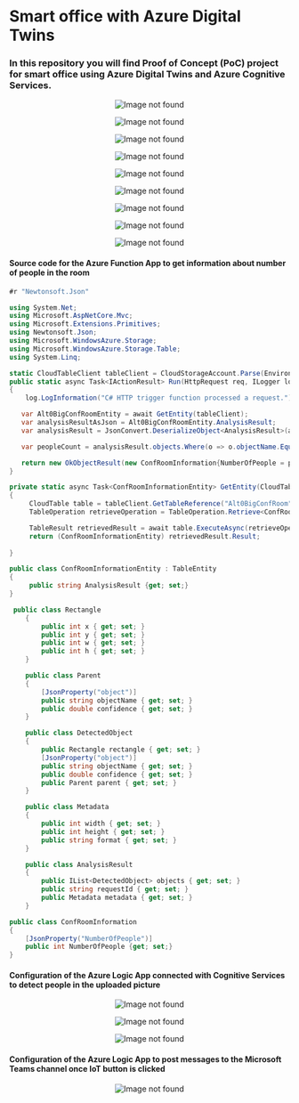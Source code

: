 # Smart office with Azure Digital Twins

### In this repository you will find Proof of Concept (PoC) project for smart office using Azure Digital Twins and Azure Cognitive Services.


<p align="center">
<img src="https://github.com/Daniel-Krzyczkowski/WindowsIoT-AzureIoT/blob/master/AzureIoT/AzureDigitalTwins/images/SmartOfficeArchitecture.png?raw=true" alt="Image not found"/>
</p>

<p align="center">
<img src="https://github.com/Daniel-Krzyczkowski/WindowsIoT-AzureIoT/blob/master/AzureIoT/AzureDigitalTwins/images/SmartOffice1.png?raw=true" alt="Image not found"/>
</p>

<p align="center">
<img src="https://github.com/Daniel-Krzyczkowski/WindowsIoT-AzureIoT/blob/master/AzureIoT/AzureDigitalTwins/images/SmartOffice3.png?raw=true" alt="Image not found"/>
</p>

<p align="center">
<img src="https://github.com/Daniel-Krzyczkowski/WindowsIoT-AzureIoT/blob/master/AzureIoT/AzureDigitalTwins/images/SmartOffice4.png?raw=true" alt="Image not found"/>
</p>

<p align="center">
<img src="https://github.com/Daniel-Krzyczkowski/WindowsIoT-AzureIoT/blob/master/AzureIoT/AzureDigitalTwins/images/SmartOffice5.png?raw=true" alt="Image not found"/>
</p>

<p align="center">
<img src="https://github.com/Daniel-Krzyczkowski/WindowsIoT-AzureIoT/blob/master/AzureIoT/AzureDigitalTwins/images/SmartOffice6.png?raw=true" alt="Image not found"/>
</p>

<p align="center">
<img src="https://github.com/Daniel-Krzyczkowski/WindowsIoT-AzureIoT/blob/master/AzureIoT/AzureDigitalTwins/images/SmartOffice7.png?raw=true" alt="Image not found"/>
</p>

<p align="center">
<img src="https://github.com/Daniel-Krzyczkowski/WindowsIoT-AzureIoT/blob/master/AzureIoT/AzureDigitalTwins/images/SmartOffice8.png?raw=true" alt="Image not found"/>
</p>

<p align="center">
<img src="https://github.com/Daniel-Krzyczkowski/WindowsIoT-AzureIoT/blob/master/AzureIoT/AzureDigitalTwins/images/SmartOffice2.png?raw=true" alt="Image not found"/>
</p>

#### Source code for the Azure Function App to get information about number of people in the room

```csharp
#r "Newtonsoft.Json"

using System.Net;
using Microsoft.AspNetCore.Mvc;
using Microsoft.Extensions.Primitives;
using Newtonsoft.Json;
using Microsoft.WindowsAzure.Storage;
using Microsoft.WindowsAzure.Storage.Table;
using System.Linq;

static CloudTableClient tableClient = CloudStorageAccount.Parse(Environment.GetEnvironmentVariable("TableStorageConnectionString", EnvironmentVariableTarget.Process)).CreateCloudTableClient();
public static async Task<IActionResult> Run(HttpRequest req, ILogger log)
{
    log.LogInformation("C# HTTP trigger function processed a request.");

   var Alt0BigConfRoomEntity = await GetEntity(tableClient);
   var analysisResultAsJson = Alt0BigConfRoomEntity.AnalysisResult;
   var analysisResult = JsonConvert.DeserializeObject<AnalysisResult>(analysisResultAsJson);

   var peopleCount = analysisResult.objects.Where(o => o.objectName.Equals("person", StringComparison.InvariantCultureIgnoreCase)).Count();

   return new OkObjectResult(new ConfRoomInformation{NumberOfPeople = peopleCount});
}

private static async Task<ConfRoomInformationEntity> GetEntity(CloudTableClient tableClient)
{
     CloudTable table = tableClient.GetTableReference("Alt0BigConfRoom");
     TableOperation retrieveOperation = TableOperation.Retrieve<ConfRoomInformationEntity>("People", "Alt0Big");

     TableResult retrievedResult = await table.ExecuteAsync(retrieveOperation);
     return (ConfRoomInformationEntity) retrievedResult.Result;
           
}

public class ConfRoomInformationEntity : TableEntity
{
     public string AnalysisResult {get; set;}
}

 public class Rectangle
    {
        public int x { get; set; }
        public int y { get; set; }
        public int w { get; set; }
        public int h { get; set; }
    }

    public class Parent
    {
        [JsonProperty("object")]
        public string objectName { get; set; }
        public double confidence { get; set; }
    }

    public class DetectedObject
    {
        public Rectangle rectangle { get; set; }
        [JsonProperty("object")]
        public string objectName { get; set; }
        public double confidence { get; set; }
        public Parent parent { get; set; }
    }

    public class Metadata
    {
        public int width { get; set; }
        public int height { get; set; }
        public string format { get; set; }
    }

    public class AnalysisResult
    {
        public IList<DetectedObject> objects { get; set; }
        public string requestId { get; set; }
        public Metadata metadata { get; set; }
    }

public class ConfRoomInformation
{
    [JsonProperty("NumberOfPeople")]
    public int NumberOfPeople {get; set;}
}
```

#### Configuration of the Azure Logic App connected with Cognitive Services to detect people in the uploaded picture

<p align="center">
<img src="https://github.com/Daniel-Krzyczkowski/WindowsIoT-AzureIoT/blob/master/AzureIoT/AzureDigitalTwins/images/SmartOffice9.png?raw=true" alt="Image not found"/>
</p>

<p align="center">
<img src="https://github.com/Daniel-Krzyczkowski/WindowsIoT-AzureIoT/blob/master/AzureIoT/AzureDigitalTwins/images/SmartOffice10.png?raw=true" alt="Image not found"/>
</p>

<p align="center">
<img src="https://github.com/Daniel-Krzyczkowski/WindowsIoT-AzureIoT/blob/master/AzureIoT/AzureDigitalTwins/images/SmartOffice11.png?raw=true" alt="Image not found"/>
</p>

#### Configuration of the Azure Logic App to post messages to the Microsoft Teams channel once IoT button is clicked

<p align="center">
<img src="https://github.com/Daniel-Krzyczkowski/WindowsIoT-AzureIoT/blob/master/AzureIoT/AzureDigitalTwins/images/SmartOffice12.png?raw=true" alt="Image not found"/>
</p>

